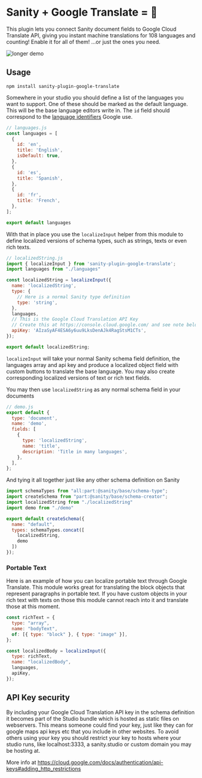 # Sanity + Google Translate = 🤩

This plugin lets you connect Sanity document fields to Google Cloud Translate API, giving you instant machine translations for 108 languages and counting! Enable it for all of them! ...or just the ones you need.

![longer demo](https://user-images.githubusercontent.com/38528/123015423-33e5c100-d37d-11eb-9204-809cb01e82e0.gif)


## Usage

```
npm install sanity-plugin-google-translate
```

Somewhere in your studio you should define a list of the languages you want to support. One of these should be marked as the default language. This will be the base language editors write in. The `id` field should correspond to the [language identifiers](https://cloud.google.com/translate/docs/languages) Google use.

```javascript
// languages.js
const languages = [
  {
    id: 'en',
    title: 'English',
    isDefault: true,
  },
  {
    id: 'es',
    title: 'Spanish',
  },
  {
    id: 'fr',
    title: 'French',
  },
];

export default languages

```

With that in place you use the `localizeInput` helper from this module to define localized versions of schema types, such as strings, texts or even rich texts.

```javascript
// localizedString.js
import { localizeInput } from 'sanity-plugin-google-translate';
import languages from "./languages"

const localizedString = localizeInput({
  name: 'localizedString',
  type: {
    // Here is a normal Sanity type definition
    type: 'string',
  },
  languages,
  // This is the Google Cloud Translation API Key
  // Create this at https://console.cloud.google.com/ and see note below on security.
  apiKey: 'AIzaSyAF4ESA6y6uu9LksDenAJk4RagStsM1CTs',
});

export default localizedString;
```

`localizeInput` will take your normal Sanity schema field definition, the languages array and api key and produce a localized object field with custom buttons to translate the base language. You may also create corresponding localized versions of text or rich text fields.

You may then use `localizedString` as any normal schema field in your documents

```javascript
// demo.js
export default {
  type: 'document',
  name: 'demo',
  fields: [
    {
      type: 'localizedString',
      name: 'title',
      description: 'Title in many languages',
    },
  ],
};
```

And tying it all together just like any other schema definition on Sanity

```javascript
import schemaTypes from "all:part:@sanity/base/schema-type";
import createSchema from "part:@sanity/base/schema-creator";
import localizedString from "./localizedString"
import demo from "./demo"

export default createSchema({
  name: "default",
  types: schemaTypes.concat([
    localizedString,
    demo
  ])
});
```

### Portable Text
Here is an example of how you can localize portable text through Google Translate. This module works great for translating the block objects that represent paragraphs in portable text. If you have custom objects in your rich text with texts on those this module cannot reach into it and translate those at this moment.

```javascript
const richText = {
  type: "array",
  name: "bodyText",
  of: [{ type: "block" }, { type: "image" }],
};

const localizedBody = localizeInput({
  type: richText,
  name: "localizedBody",
  languages,
  apiKey,
});
```

## API Key security
By including your Google Cloud Translation API key in the schema definition it becomes part of the Studio bundle which is hosted as static files on webservers. This means someone could find your key, just like they can for google maps api keys etc that you include in other websites. To avoid others using your key you should restrict your key to hosts where your studio runs, like localhost:3333, a sanity.studio or custom domain you may be hosting at.

More info at https://cloud.google.com/docs/authentication/api-keys#adding_http_restrictions
